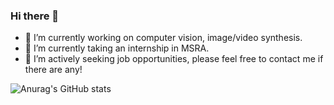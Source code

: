 ### Hi there 👋

- 🔭 I’m currently working on computer vision, image/video synthesis. 
- 🌱 I’m currently taking an internship in MSRA. 
- 👯 I’m actively seeking job opportunities, please feel free to contact me if there are any!

![Anurag's GitHub stats](https://github-readme-stats.vercel.app/api?username=1900zyh&count_private=true&show_icons=true&theme=dracula)



<!--
**1900zyh/1900zyh** is a ✨ _special_ ✨ repository because its `README.md` (this file) appears on your GitHub profile.

Here are some ideas to get you started:

- 🔭 I’m currently working on ...
- 🌱 I’m currently learning ...
- 👯 I’m looking to collaborate on ...
- 🤔 I’m looking for help with ...
- 💬 Ask me about ...
- 📫 How to reach me: ...
- 😄 Pronouns: ...
- ⚡ Fun fact: ...
-->
